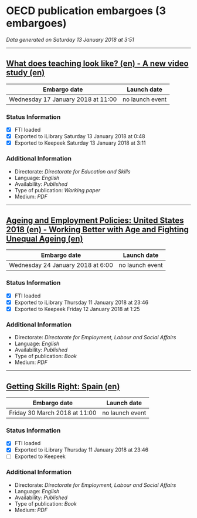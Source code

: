 # OECD publication embargoes (3 embargoes)

*Data generated on Saturday 13 January 2018 at 3:51*

------

## [What does teaching look like? (en) - A new video study (en)](https://doi.org/10.1787/948427dc-en)

Embargo date | Launch date
-------------|------------
Wednesday 17 January 2018 at 11:00 | no launch event

### Status Information
- [x] FTI loaded 
- [x] Exported to iLibrary Saturday 13 January 2018 at 0:48
- [x] Exported to Keepeek Saturday 13 January 2018 at 3:11

### Additional Information

* Directorate: *Directorate for Education and Skills*
* Language: *English*
* Availability: *Published*
* Type of publication: *Working paper*
* Medium: *PDF*

------

## [Ageing and Employment Policies: United States 2018 (en) - Working Better with Age and Fighting Unequal Ageing (en)](https://doi.org/10.1787/9789264190115-en)

Embargo date | Launch date
-------------|------------
Wednesday 24 January 2018 at 6:00 | no launch event

### Status Information
- [x] FTI loaded 
- [x] Exported to iLibrary Thursday 11 January 2018 at 23:46
- [x] Exported to Keepeek Friday 12 January 2018 at 1:25

### Additional Information

* Directorate: *Directorate for Employment, Labour and Social Affairs*
* Language: *English*
* Availability: *Published*
* Type of publication: *Book*
* Medium: *PDF*

------

## [Getting Skills Right: Spain (en)](https://doi.org/10.1787/9789264282346-en)

Embargo date | Launch date
-------------|------------
Friday 30 March 2018 at 11:00 | no launch event

### Status Information
- [x] FTI loaded 
- [x] Exported to iLibrary Thursday 11 January 2018 at 23:46
- [ ] Exported to Keepeek

### Additional Information

* Directorate: *Directorate for Employment, Labour and Social Affairs*
* Language: *English*
* Availability: *Published*
* Type of publication: *Book*
* Medium: *PDF*